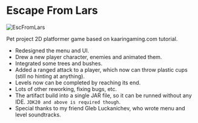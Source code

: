 # Escape From Lars

![EscFromLars](https://media.licdn.com/dms/image/D4D12AQHYHQEHtPNuOw/article-cover_image-shrink_720_1280/0/1711441139516?e=1717027200&v=beta&t=H9kknu0-UFqidesBQqXNPA2n1G5iuDzZSFE301Y0MRA)



Pet project 2D platformer game based on kaaringaming.com tutorial.

- Redesigned the menu and UI.
- Drew a new player character, enemies and animated them.
- Integrated some trees and bushes.
- Added a ranged attack to a player, which now can throw plastic cups (still no hinting at anything).
- Levels now can be completed by reaching its end.
- Lots of other reworking, fixing bugs, etc.
- The artifact build into a single JAR file, so it can be runned without any IDE. `JDK20 and above is required though`. 
- Special thanks to my friend Gleb Luckanichev, who wrote menu and level soundtracks.
